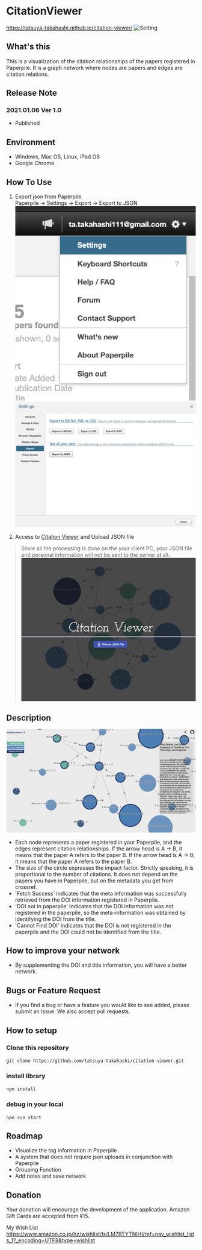 # CitationViewer
https://tatsuya-takahashi.github.io/citation-viewer/
![Setting](./src/assets/cv.gif)

## What's this
This is a visualization of the citation relationships of the papers registered in Paperpile.
It is a graph network where nodes are papers and edges are citation relations.

## Release Note
### 2021.01.06 Ver 1.0
- Published

## Environment
- Windows, Mac OS, Linux, iPad OS
- Google Chrome

## How To Use
1. Export json from Paperpile.  
Paperpile -> Settings -> Export -> Export to JSON
![Setting](./src/assets/readme_1.png)
![Setting](./src/assets/readme_2.png)

2. Access to [Citation Viewer](https://tatsuya-takahashi.github.io/citation-viewer/) and Upload JSON file
> Since all the processing is done on the your client PC, your JSON file and personal information will not be sent to the server at all.
![Setting](./src/assets/eyeshot.png)


## Description
![Setting](./src/assets/readme_3.png)
- Each node represents a paper registered in your Paperpile, and the edges represent citation relationships. If the arrow head is A -> B, it means that the paper A refers to the paper B. If the arrow head is A -> B, it means that the paper A refers to the paper B.
- The size of the circle expresses the impact factor. Strictly speaking, it is proportional to the number of citations. It does not depend on the papers you have in Paperpile, but on the metadata you get from crossref.
- 'Fetch Success' indicates that the meta information was successfully retrieved from the DOI information registered in Paperpile.
- 'DOI not in paperpile' indicates that the DOI information was not registered in the paperpile, so the meta-information was obtained by identifying the DOI from the title.
- 'Cannot Find DOI' indicates that the DOI is not registered in the paperpile and the DOI could not be identified from the title.

## How to improve your network
- By supplementing the DOI and title information, you will have a better network.

## Bugs or Feature Request
- If you find a bug or have a feature you would like to see added, please submit an Issue. We also accept pull requests.

## How to setup
### Clone this repository
```
git clone https://github.com/tatsuya-takahashi/citation-viewer.git
```

### install library
```
npm install
```

### debug in your local
```
npm run start
```

## Roadmap
- Visualize the tag information in Paperpile
- A system that does not require json uploads in conjunction with Paperpile
- Grouping Function
- Add notes and save network

## Donation
Your donation will encourage the development of the application.
Amazon Gift Cards are accepted from ¥15.  

My Wish List  
https://www.amazon.co.jp/hz/wishlist/ls/LM7BTYTNIHI/ref=nav_wishlist_lists_1?_encoding=UTF8&type=wishlist
